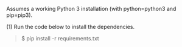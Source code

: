 Assumes a working Python 3 installation (with python=python3 and pip=pip3).

(1) Run the code below to install the dependencies.
>$ pip install -r requirements.txt